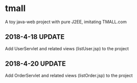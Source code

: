 # tmall
A toy java-web project with pure J2EE, imitating TMALL.com
## 2018-4-18 UPDATE
Add UserServlet and related views (listUser.jsp) to the project
## 2018-4-20 UPDATE
Add OrderServlet and related views (listOrder.jsp) to the project
